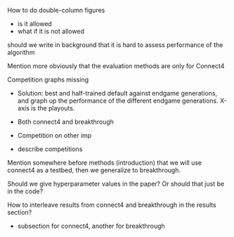 How to do double-column figures
- is it allowed
- what if it is not allowed


should we write in background that it is hard to assess performance of the algorithm

Mention more obviously that the evaluation methods are only for Connect4

Competition graphs missing

- Solution: best and half-trained default against endgame generations, and graph up the performance of the different endgame generations. X-axis is the playouts. 
- Both connect4 and breakthrough
- Competition on other imp

- describe competitions


Mention somewhere before methods (introduction) that we will use connect4 as a testbed, then we generalize to breakthrough.


Should we give hyperparameter values in the paper? Or should that just be in the code?


How to interleave results from connect4 and breakthrough in the results section?
- subsection for connect4, another for breakthrough


